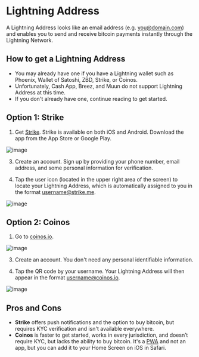 # Lightning Address

A Lightning Address looks like an email address (e.g. you@domain.com) and enables you to send and receive bitcoin payments instantly through the Lightning Network.

## How to get a Lightning Address
- You may already have one if you have a Lightning wallet such as Phoenix, Wallet of Satoshi, ZBD, Strike, or Coinos.
- Unfortunately, Cash App, Breez, and Muun do not support Lightning Address at this time. 
- If you don't already have one, continue reading to get started.

## Option 1: Strike

1. Get [Strike](https://strike.me/). Strike is available on both iOS and Android. Download the app from the App Store or Google Play.
   
![image](https://i.imgur.com/yYchuFM.png)

3. Create an account. Sign up by providing your phone number, email address, and some personal information for verification.

4. Tap the user icon (located in the upper right area of the screen) to locate your Lightning Address, which is automatically assigned to you in the format username@strike.me.
   
![image](https://i.imgur.com/3u4txFL.png)

## Option 2: Coinos

1. Go to [coinos.io](https://coinos.io).

![image](https://i.imgur.com/ijNGykF.png)

3. Create an account. You don't need any personal identifiable information. 

4. Tap the QR code by your username. Your Lightning Address will then appear in the format username@coinos.io.

![image](https://github.com/user-attachments/assets/abbcfe5e-ca65-4b0e-8239-e6e76d9426c9)

## Pros and Cons 
- **Strike** offers push notifications and the option to buy bitcoin, but requires KYC verification and isn't available everywhere.
- **Coinos** is faster to get started, works in every jurisdiction, and doesn’t require KYC, but lacks the ability to buy bitcoin. It's a [PWA](https://www.google.com/search?q=how+to+add+a+pwa+to+your+home+screen+safari) and not an app, but you can add it to your Home Screen on iOS in Safari.

